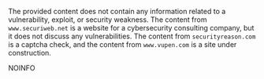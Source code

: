 The provided content does not contain any information related to a vulnerability, exploit, or security weakness. The content from `www.securiweb.net` is a website for a cybersecurity consulting company, but it does not discuss any vulnerabilities. The content from `securityreason.com` is a captcha check, and the content from `www.vupen.com` is a site under construction.

NOINFO